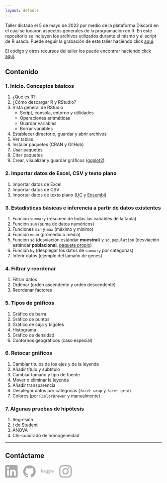 ```yaml
---
layout: default
---
```


Taller dictado el 5 de mayo de 2022 por medio de la plataforma Discord en el cual se tocaron aspectos generales de la programación en R. En este repositorio se incluyen los archivos utilizados durante el mismo y el script de R usado. Puede seguir la grabación de este taller haciendo click [aquí](https://drive.google.com/file/d/1naV4G_sJHsvmgPKXIYWiL65vZBInBzxp/view?usp=sharing).

El código y otros recursos del taller los puede encontrar haciendo click [aquí](https://github.com/itsmiguelrojas/taller_r).

## Contenido

### 1. Inicio. Conceptos básicos
1. ¿Qué es R?
2. ¿Cómo descargar R y RStudio?
3. Vista general de RStudio
	- Script, consola, entorno y utilidades
	- Operaciones aritméticas
	- Guardar variables
	- Borrar variables
4. Establecer directorio, guardar y abrir archivos
5. Ver tablas
6. Instalar paquetes (CRAN y GitHub)
7. Usar paquetes
8. Citar paquetes
9. Crear, visualizar y guardar gráficos ([ggplot2](https://ggplot2.tidyverse.org/))

### 2. Importar datos de Excel, CSV y texto plano
1. Importar datos de Excel
2. Importar datos de CSV
3. Importar datos de texto plano ([UC](https://archive.ics.uci.edu/) y [Ensembl](https://www.ensembl.org/index.html))

### 3. Estadísticas básicas e inferencia a partir de datos existentes
1. Función `summary` (resumen de todas las variables de la tabla)
2. Función `sum` (suma de datos numéricos)
3. Funciones `min` y `max` (máximo y mínimo)
4. Función `mean` (promedio o media)
5. Función `sd` (desviación estándar **muestral**) y `sd.population` (desviación estándar **poblacional**, [paquete propio](https://github.com/itsmiguelrojas/sdPop))
6. Función `by` (desplegar los datos de `summary` por categorías)
7. Inferir datos (ejemplo del tamaño de genes)

### 4. Filtrar y reordenar
1. Filtrar datos
2. Ordenar (orden ascendente y orden descendente)
3. Reordenar factores

### 5. Tipos de gráficos
1. Gráfico de barra
2. Gráfico de puntos
3. Gráfico de caja y bigotes
4. Histograma
5. Gráfico de densidad
6. Contornos geográficos (caso especial)

### 6. Retocar gráficos
1. Cambiar títulos de los ejes y de la leyenda
2. Añadir título y subtítulo
3. Cambiar tamaño y tipo de fuente
4. Mover o eliminar la leyenda
5. Añadir transparencia
6. Desplegar datos por categorías (`facet_wrap` y `facet_grid`)
7. Colores (por `RColorBrewer` y manualmente)

### 7. Algunas pruebas de hipótesis
1. Regresión
2. *t* de Student
3. ANOVA
4. Chi-cuadrado de homogeneidad

<hr>

Contáctame
---

<a href="{{site.linkedin}}" target="_blank" style="margin-right:1em;"><img src="social_icons/linkedin.svg" height="40px" alt="LinkedIn"></a>
<a href="{{site.github}}" target="_blank" style="margin-right:1em;"><img src="social_icons/github.svg" height="40px" alt="GitHub"></a>
<a href="{{site.kaggle}}" target="_blank" style="margin-right:1em;"><img src="social_icons/kaggle.svg" height="40px" alt="Kaggle"></a>
<a href="{{site.instagram}}" target="_blank"><img src="social_icons/instagram.svg" height="40px" alt="Instagram"></a>